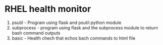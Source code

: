 # RHEL health monitor

1. psutil - Program using flask and psutil python module
2. subprocess - program using flask and the subprocess module to return bash command outputs
3. basic - Health chech that echos bach commands to html file
